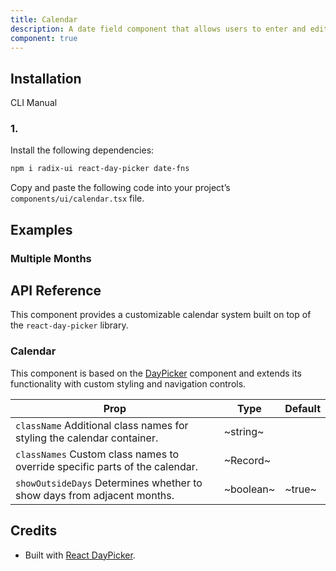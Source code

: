 ```yaml
---
title: Calendar
description: A date field component that allows users to enter and edit dates.
component: true
---
```


## Installation

CLI
Manual

### 1.

Install the following dependencies:

```bash
npm i radix-ui react-day-picker date-fns
```

Copy and paste the following code into your project’s `components/ui/calendar.tsx` file.

## Examples

### Multiple Months

## API Reference

This component provides a customizable calendar system built on top of the `react-day-picker` library.

### Calendar

This component is based on the [DayPicker](https://daypicker.dev) component and extends its functionality with custom styling and navigation controls.

| **Prop**                                                                    | **Type**  | **Default** |
| --------------------------------------------------------------------------- | --------- | ----------- |
| `className` Additional class names for styling the calendar container.      | ~string~  |             |
| `classNames` Custom class names to override specific parts of the calendar. | ~Record\~ |             |
| `showOutsideDays` Determines whether to show days from adjacent months.     | ~boolean~ | ~true~      |

## Credits

- Built with [React DayPicker](https://daypicker.dev).
